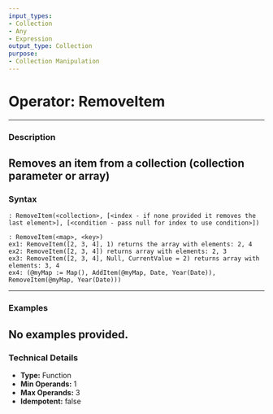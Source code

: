 ```yaml
---
input_types:
- Collection
- Any
- Expression
output_type: Collection
purpose:
- Collection Manipulation
---
```

# Operator: RemoveItem
---
### **Description**
Removes an item from a collection (collection parameter or array)
---
### **Syntax**
```
: RemoveItem(<collection>, [<index - if none provided it removes the last element>], [<condition - pass null for index to use condition>])
```
```
: RemoveItem(<map>, <key>)
ex1: RemoveItem([2, 3, 4], 1) returns the array with elements: 2, 4
ex2: RemoveItem([2, 3, 4]) returns array with elements: 2, 3
ex3: RemoveItem([2, 3, 4], Null, CurrentValue = 2) returns array with elements: 3, 4
ex4: (@myMap := Map(), AddItem(@myMap, Date, Year(Date)), RemoveItem(@myMap, Year(Date)))
```
---
### **Examples**
No examples provided.
---
### **Technical Details**
- **Type:** Function
- **Min Operands:** 1
- **Max Operands:** 3
- **Idempotent:** false